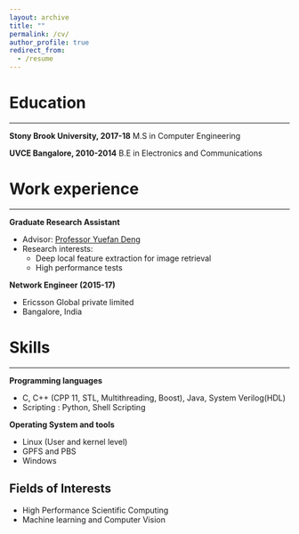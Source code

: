 ```yaml
---
layout: archive
title: ""
permalink: /cv/
author_profile: true
redirect_from:
  - /resume
---
```

Education
=====
-----
<b>Stony Brook University, 2017-18</b>
   M.S in Computer Engineering

<b>UVCE Bangalore, 2010-2014</b>
   B.E in Electronics and Communications


Work experience
=====
-----
<b>Graduate Research Assistant</b>
  * Advisor: <span style="color:blue"><a href='https://www.stonybrook.edu/commcms/ams/people/_faculty_profiles/deng'>Professor Yuefan Deng</a></span>
  * Research interests:
    * Deep local feature extraction for image retrieval
    * High performance tests

<b>Network Engineer (2015-17)</b>
  * Ericsson Global private limited
  * Bangalore, India

Skills
=====
-----
<b>Programming languages</b>
  * C, C++ (CPP 11, STL, Multithreading, Boost), Java, System Verilog(HDL)
  * Scripting : Python, Shell Scripting

<b>Operating System and tools</b>
  * Linux (User and kernel level)
  * GPFS and PBS
  * Windows

Fields of Interests
-----
  * High Performance Scientific Computing
  * Machine learning and Computer Vision
